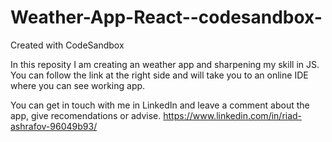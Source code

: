 # Weather-App-React--codesandbox-

Created with CodeSandbox

In this reposity I am creating an weather app and sharpening my skill in JS.
You can follow the link at the right side and will take you to an online IDE where you can see working app.

You can get in touch with me in LinkedIn and leave a comment about the app, give recomendations or advise.
https://www.linkedin.com/in/riad-ashrafov-96049b93/
